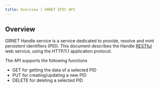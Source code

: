 ```yaml
---
title: Overview | GRNET EPIC API
---
```


## Overview

GRNET Handle service is a service dedicated to provide, resolve and mint persistent identifiers (PID). This document describes the Handle [RESTful][restful] web service, using the HTTP/1.1 application protocol.

The API supports the following functions 

- GET for getting the data of a selected PID 
- PUT for creating/updating a new PID
- DELETE for deleting a selected PID

[restful]: https://en.wikipedia.org/wiki/Representational_state_transfer

